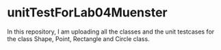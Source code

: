 # unitTestForLab04Muenster
In this repository, I am uploading all the classes and the unit testcases for the class Shape, Point, Rectangle and Circle class.
